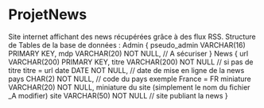 # ProjetNews

Site internet affichant des news récupérées grâce à des flux RSS.
Structure de Tables de la base de données :
Admin {
    pseudo_admin VARCHAR(16) PRIMARY KEY,
    mdp VARCHAR(20) NOT NULL, // A sécuriser
}
News {
    url VARCHAR(200) PRIMARY KEY,
    titre VARCHAR(200) NOT NULL // si pas de titre titre = url
    date DATE NOT NULL, // date de mise en ligne de la news
    pays CHAR(2) NOT NULL, // code du pays exemple France = FR
    miniature VARCHAR(20) NOT NULL, miniature du site (simplement le nom du fichier _A modifier)
    site VARCHAR(50) NOT NULL // site publiant la news
}
    